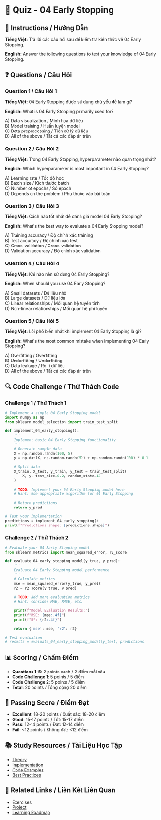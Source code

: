 # 🧠 Quiz - 04 Early Stopping

## 📝 Instructions / Hướng Dẫn

**Tiếng Việt:** Trả lời các câu hỏi sau để kiểm tra kiến thức về 04 Early Stopping.

**English:** Answer the following questions to test your knowledge of 04 Early Stopping.

## ❓ Questions / Câu Hỏi

### Question 1 / Câu Hỏi 1
**Tiếng Việt:** 04 Early Stopping được sử dụng chủ yếu để làm gì?

**English:** What is 04 Early Stopping primarily used for?

A) Data visualization / Minh họa dữ liệu  
B) Model training / Huấn luyện model  
C) Data preprocessing / Tiền xử lý dữ liệu  
D) All of the above / Tất cả các đáp án trên

### Question 2 / Câu Hỏi 2
**Tiếng Việt:** Trong 04 Early Stopping, hyperparameter nào quan trọng nhất?

**English:** Which hyperparameter is most important in 04 Early Stopping?

A) Learning rate / Tốc độ học  
B) Batch size / Kích thước batch  
C) Number of epochs / Số epoch  
D) Depends on the problem / Phụ thuộc vào bài toán

### Question 3 / Câu Hỏi 3
**Tiếng Việt:** Cách nào tốt nhất để đánh giá model 04 Early Stopping?

**English:** What's the best way to evaluate a 04 Early Stopping model?

A) Training accuracy / Độ chính xác training  
B) Test accuracy / Độ chính xác test  
C) Cross-validation / Cross-validation  
D) Validation accuracy / Độ chính xác validation

### Question 4 / Câu Hỏi 4
**Tiếng Việt:** Khi nào nên sử dụng 04 Early Stopping?

**English:** When should you use 04 Early Stopping?

A) Small datasets / Dữ liệu nhỏ  
B) Large datasets / Dữ liệu lớn  
C) Linear relationships / Mối quan hệ tuyến tính  
D) Non-linear relationships / Mối quan hệ phi tuyến

### Question 5 / Câu Hỏi 5
**Tiếng Việt:** Lỗi phổ biến nhất khi implement 04 Early Stopping là gì?

**English:** What's the most common mistake when implementing 04 Early Stopping?

A) Overfitting / Overfitting  
B) Underfitting / Underfitting  
C) Data leakage / Rò rỉ dữ liệu  
D) All of the above / Tất cả các đáp án trên

## 🔍 Code Challenge / Thử Thách Code

### Challenge 1 / Thử Thách 1
```python
# Implement a simple 04 Early Stopping model
import numpy as np
from sklearn.model_selection import train_test_split

def implement_04_early_stopping():
    '''
    Implement basic 04 Early Stopping functionality
    '''
    # Generate sample data
    X = np.random.randn(100, 5)
    y = np.dot(X, np.random.randn(5)) + np.random.randn(100) * 0.1
    
    # Split data
    X_train, X_test, y_train, y_test = train_test_split(
        X, y, test_size=0.2, random_state=42
    )
    
    # TODO: Implement your 04 Early Stopping model here
    # Hint: Use appropriate algorithm for 04 Early Stopping
    
    # Return predictions
    return y_pred

# Test your implementation
predictions = implement_04_early_stopping()
print(f"Predictions shape: {predictions.shape}")
```

### Challenge 2 / Thử Thách 2
```python
# Evaluate your 04 Early Stopping model
from sklearn.metrics import mean_squared_error, r2_score

def evaluate_04_early_stopping_model(y_true, y_pred):
    '''
    Evaluate 04 Early Stopping model performance
    '''
    # Calculate metrics
    mse = mean_squared_error(y_true, y_pred)
    r2 = r2_score(y_true, y_pred)
    
    # TODO: Add more evaluation metrics
    # Hint: Consider MAE, RMSE, etc.
    
    print(f"Model Evaluation Results:")
    print(f"MSE: {mse:.4f}")
    print(f"R²: {r2:.4f}")
    
    return {'mse': mse, 'r2': r2}

# Test evaluation
# results = evaluate_04_early_stopping_model(y_test, predictions)
```

## 📊 Scoring / Chấm Điểm

- **Questions 1-5**: 2 points each / 2 điểm mỗi câu
- **Code Challenge 1**: 5 points / 5 điểm
- **Code Challenge 2**: 5 points / 5 điểm
- **Total**: 20 points / Tổng cộng 20 điểm

## 🎯 Passing Score / Điểm Đạt

- **Excellent**: 18-20 points / Xuất sắc: 18-20 điểm
- **Good**: 15-17 points / Tốt: 15-17 điểm  
- **Pass**: 12-14 points / Đạt: 12-14 điểm
- **Fail**: <12 points / Không đạt: <12 điểm

## 📚 Study Resources / Tài Liệu Học Tập

- [Theory](./THEORY_04_early_stopping.md)
- [Implementation](./IMPLEMENTATION_04_early_stopping.md)
- [Code Examples](./CODE_EXAMPLES_04_early_stopping.md)
- [Best Practices](./BEST_PRACTICES_04_early_stopping.md)

## 🔗 Related Links / Liên Kết Liên Quan

- [Exercises](./EXERCISES_04_early_stopping.md)
- [Project](./PROJECT_04_early_stopping.md)
- [Learning Roadmap](./LEARNING_ROADMAP_04_early_stopping.md)
